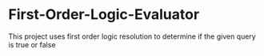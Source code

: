 # First-Order-Logic-Evaluator
This project uses first order logic resolution to determine if the given query is true or false
